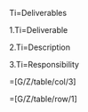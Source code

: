 Ti=Deliverables

1.Ti=Deliverable

2.Ti=Description
	
3.Ti=Responsibility

=[G/Z/table/col/3]

=[G/Z/table/row/1]

